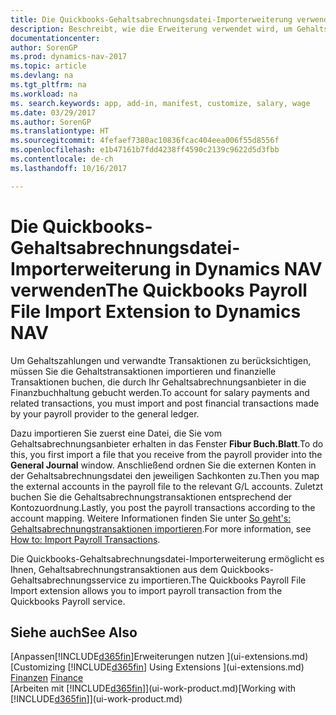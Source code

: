 ```yaml
---
title: Die Quickbooks-Gehaltsabrechnungsdatei-Importerweiterung verwenden
description: Beschreibt, wie die Erweiterung verwendet wird, um Gehalts- und Lohntransaktionen aus dem Quickbooks-Gehaltsabrechnungsdienst zu importieren.
documentationcenter: 
author: SorenGP
ms.prod: dynamics-nav-2017
ms.topic: article
ms.devlang: na
ms.tgt_pltfrm: na
ms.workload: na
ms. search.keywords: app, add-in, manifest, customize, salary, wage
ms.date: 03/29/2017
ms.author: SorenGP
ms.translationtype: HT
ms.sourcegitcommit: 4fefaef7380ac10836fcac404eea006f55d8556f
ms.openlocfilehash: e1b47161b7fdd4238ff4590c2139c9622d5d3fbb
ms.contentlocale: de-ch
ms.lasthandoff: 10/16/2017

---
```

# <a name="the-quickbooks-payroll-file-import-extension-to-dynamics-nav"></a><span data-ttu-id="1da72-103">Die Quickbooks-Gehaltsabrechnungsdatei-Importerweiterung in Dynamics NAV verwenden</span><span class="sxs-lookup"><span data-stu-id="1da72-103">The Quickbooks Payroll File Import Extension to Dynamics NAV</span></span>
<span data-ttu-id="1da72-104">Um Gehaltszahlungen und verwandte Transaktionen zu berücksichtigen, müssen Sie die Gehaltstransaktionen importieren und finanzielle Transaktionen buchen, die durch Ihr Gehaltsabrechnungsanbieter in die Finanzbuchhaltung gebucht werden.</span><span class="sxs-lookup"><span data-stu-id="1da72-104">To account for salary payments and related transactions, you must import and post financial transactions made by your payroll provider to the general ledger.</span></span>

<span data-ttu-id="1da72-105">Dazu importieren Sie zuerst eine Datei, die Sie vom Gehaltsabrechnungsanbieter erhalten in das Fenster **Fibur Buch.Blatt**.</span><span class="sxs-lookup"><span data-stu-id="1da72-105">To do this, you first import a file that you receive from the payroll provider into the **General Journal** window.</span></span> <span data-ttu-id="1da72-106">Anschließend ordnen Sie die externen Konten in der Gehaltsabrechnungsdatei den jeweiligen Sachkonten zu.</span><span class="sxs-lookup"><span data-stu-id="1da72-106">Then you map the external accounts in the payroll file to the relevant G/L accounts.</span></span> <span data-ttu-id="1da72-107">Zuletzt buchen Sie die Gehaltsabrechnungstransaktionen entsprechend der Kontozuordnung.</span><span class="sxs-lookup"><span data-stu-id="1da72-107">Lastly, you post the payroll transactions according to the account mapping.</span></span> <span data-ttu-id="1da72-108">Weitere Informationen finden Sie unter [So geht's: Gehaltsabrechnungstransaktionen importieren](finance-how-import-payroll-transactions.md).</span><span class="sxs-lookup"><span data-stu-id="1da72-108">For more information, see [How to: Import Payroll Transactions](finance-how-import-payroll-transactions.md).</span></span>

<span data-ttu-id="1da72-109">Die Quickbooks-Gehaltsabrechnungsdatei-Importerweiterung ermöglicht es Ihnen, Gehaltsabrechnungstransaktionen aus dem Quickbooks-Gehaltsabrechnungsservice zu importieren.</span><span class="sxs-lookup"><span data-stu-id="1da72-109">The Quickbooks Payroll File Import extension allows you to import payroll transaction from the Quickbooks Payroll service.</span></span>

## <a name="see-also"></a><span data-ttu-id="1da72-110">Siehe auch</span><span class="sxs-lookup"><span data-stu-id="1da72-110">See Also</span></span>
<span data-ttu-id="1da72-111">[Anpassen[!INCLUDE[d365fin](includes/d365fin_md.md)]Erweiterungen nutzen ](ui-extensions.md)  </span><span class="sxs-lookup"><span data-stu-id="1da72-111">[Customizing [!INCLUDE[d365fin](includes/d365fin_md.md)] Using Extensions ](ui-extensions.md)  </span></span>  
<span data-ttu-id="1da72-112">[Finanzen](finance.md)  </span><span class="sxs-lookup"><span data-stu-id="1da72-112">[Finance](finance.md)  </span></span>  
<span data-ttu-id="1da72-113">[Arbeiten mit [!INCLUDE[d365fin](includes/d365fin_md.md)]](ui-work-product.md)</span><span class="sxs-lookup"><span data-stu-id="1da72-113">[Working with [!INCLUDE[d365fin](includes/d365fin_md.md)]](ui-work-product.md)</span></span>


